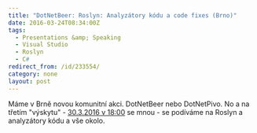 ```yaml
---
title: "DotNetBeer: Roslyn: Analyzátory kódu a code fixes (Brno)"
date: 2016-03-24T08:34:00Z
tags:
  - Presentations &amp; Speaking
  - Visual Studio
  - Roslyn
  - C#
redirect_from: /id/233554/
category: none
layout: post
---
```

Máme v Brně novou komunitní akci. DotNetBeer nebo DotNetPivo. No a na třetím "výskytu" - [30.3.2016 v 18:00][1] se mnou - se podíváme na Roslyn a analyzátory kódu a vše okolo.  

[1]: http://www.meetup.com/DotNetPivo-Brno/events/228255603/
